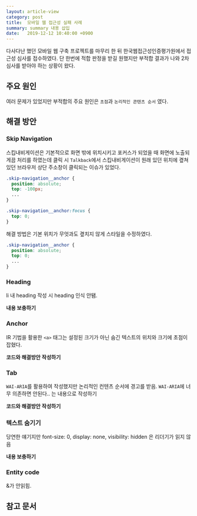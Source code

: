 ```yaml
---
layout: article-view
category: post
title:  모바일 웹 접근성 실패 사례
summary: summary 내용 삽입
date:   2019-12-12 10:40:00 +0900
---
```


다사다난 했던 모바일 웹 구축 프로젝트를 마무리 한 뒤 한국웹접근성인증평가원에서 접근성 심사를 접수하였다. 단 한번에 적합 판정을 받길 원했지만 부적합 결과가 나와 2차 심사를 받아야 하는 상황이 왔다.

## 주요 원인

여러 문제가 있었지만 부적합의 주요 원인은 `초점`과 `논리적인 콘텐츠 순서` 였다.

## 해결 방안

### Skip Navigation

스킵내비게이션은 기본적으로 화면 밖에 위치시키고 포커스가 되었을 때 화면에 노출되게끔 처리를 하였는데 클릭 시 `Talkback`에서 스킵내비게이션이 원래 있던 위치에 곂쳐있던 브라우저 상단 주소창이 클릭되는 이슈가 있었다.

```css
.skip-navigation__anchor {
  position: absolute;
  top: -100px;
  ...
}

.skip-navigation__anchor:focus {
  top: 0;
}
```

해결 방법은 기본 위치가 무엇과도 곂치지 않게 스타일을 수정하였다.

```css
.skip-navigation__anchor {
  position: absolute;
  top: 0;
  ...
}
```

### Heading

li 내 heading 작성 시 heading 인식 안됌.

**내용 보충하기**

### Anchor

IR 기법을 활용한 `<a>` 태그는 설정된 크기가 아닌 숨긴 텍스트의 위치와 크기에 초점이 잡혔다.

**코드와 해결방안 작성하기**

### Tab

`WAI-ARIA`를 활용하여 작성했지만 논리적인 컨텐츠 순서에 경고를 받음. 
`WAI-ARIA`에 너무 의존하면 안된다.. 는 내용으로 작성하기

**코드와 해결방안 작성하기**

### 텍스트 숨기기

당연한 얘기지만 font-size: 0, display: none, visibility: hidden 은 리더기가 읽지 않음

**내용 보충하기**

### Entity code

&가 안읽힘.

## 참고 문서